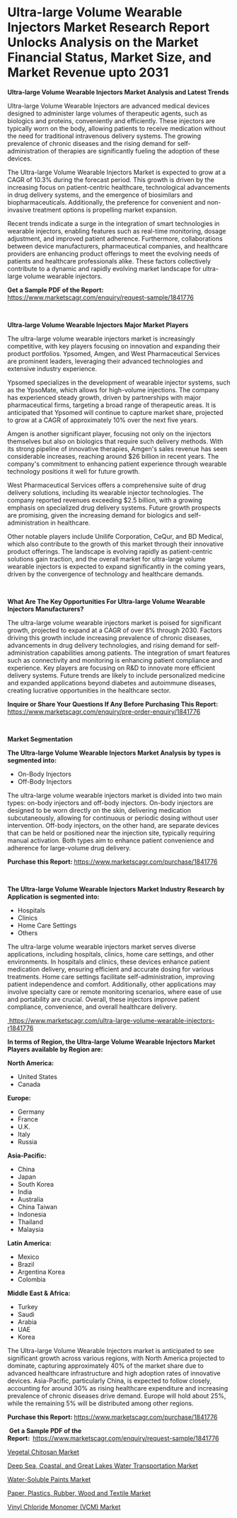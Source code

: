 <p><h1>Ultra-large Volume Wearable Injectors Market Research Report Unlocks Analysis on the Market Financial Status, Market Size, and Market Revenue upto 2031</h1></p><p><strong>Ultra-large Volume Wearable Injectors Market Analysis and Latest Trends</strong></p>
<p><p>Ultra-large Volume Wearable Injectors are advanced medical devices designed to administer large volumes of therapeutic agents, such as biologics and proteins, conveniently and efficiently. These injectors are typically worn on the body, allowing patients to receive medication without the need for traditional intravenous delivery systems. The growing prevalence of chronic diseases and the rising demand for self-administration of therapies are significantly fueling the adoption of these devices.</p><p>The Ultra-large Volume Wearable Injectors Market is expected to grow at a CAGR of 10.3% during the forecast period. This growth is driven by the increasing focus on patient-centric healthcare, technological advancements in drug delivery systems, and the emergence of biosimilars and biopharmaceuticals. Additionally, the preference for convenient and non-invasive treatment options is propelling market expansion. </p><p>Recent trends indicate a surge in the integration of smart technologies in wearable injectors, enabling features such as real-time monitoring, dosage adjustment, and improved patient adherence. Furthermore, collaborations between device manufacturers, pharmaceutical companies, and healthcare providers are enhancing product offerings to meet the evolving needs of patients and healthcare professionals alike. These factors collectively contribute to a dynamic and rapidly evolving market landscape for ultra-large volume wearable injectors.</p></p>
<p><strong>Get a Sample PDF of the Report:&nbsp;</strong> <a href="https://www.marketscagr.com/enquiry/request-sample/1841776?utm_campaign=1744&utm_medium=2&utm_source=Github&utm_content=ia&utm_term=16102024&utm_id=ultra-large-volume-wearable-injectors">https://www.marketscagr.com/enquiry/request-sample/1841776</a></p>
<p>&nbsp;</p>
<p><strong>Ultra-large Volume Wearable Injectors Major Market Players</strong></p>
<p><p>The ultra-large volume wearable injectors market is increasingly competitive, with key players focusing on innovation and expanding their product portfolios. Ypsomed, Amgen, and West Pharmaceutical Services are prominent leaders, leveraging their advanced technologies and extensive industry experience.</p><p>Ypsomed specializes in the development of wearable injector systems, such as the YpsoMate, which allows for high-volume injections. The company has experienced steady growth, driven by partnerships with major pharmaceutical firms, targeting a broad range of therapeutic areas. It is anticipated that Ypsomed will continue to capture market share, projected to grow at a CAGR of approximately 10% over the next five years.</p><p>Amgen is another significant player, focusing not only on the injectors themselves but also on biologics that require such delivery methods. With its strong pipeline of innovative therapies, Amgen's sales revenue has seen considerable increases, reaching around $26 billion in recent years. The company's commitment to enhancing patient experience through wearable technology positions it well for future growth.</p><p>West Pharmaceutical Services offers a comprehensive suite of drug delivery solutions, including its wearable injector technologies. The company reported revenues exceeding $2.5 billion, with a growing emphasis on specialized drug delivery systems. Future growth prospects are promising, given the increasing demand for biologics and self-administration in healthcare.</p><p>Other notable players include Unilife Corporation, CeQur, and BD Medical, which also contribute to the growth of this market through their innovative product offerings. The landscape is evolving rapidly as patient-centric solutions gain traction, and the overall market for ultra-large volume wearable injectors is expected to expand significantly in the coming years, driven by the convergence of technology and healthcare demands.</p></p>
<p>&nbsp;</p>
<p><strong>What Are The Key Opportunities For Ultra-large Volume Wearable Injectors Manufacturers?</strong></p>
<p><p>The ultra-large volume wearable injectors market is poised for significant growth, projected to expand at a CAGR of over 8% through 2030. Factors driving this growth include increasing prevalence of chronic diseases, advancements in drug delivery technologies, and rising demand for self-administration capabilities among patients. The integration of smart features such as connectivity and monitoring is enhancing patient compliance and experience. Key players are focusing on R&D to innovate more efficient delivery systems. Future trends are likely to include personalized medicine and expanded applications beyond diabetes and autoimmune diseases, creating lucrative opportunities in the healthcare sector.</p></p>
<p><strong>Inquire or Share Your Questions If Any Before Purchasing This Report:</strong> <a href="https://www.marketscagr.com/enquiry/pre-order-enquiry/1841776?utm_campaign=1744&utm_medium=2&utm_source=Github&utm_content=ia&utm_term=16102024&utm_id=ultra-large-volume-wearable-injectors">https://www.marketscagr.com/enquiry/pre-order-enquiry/1841776</a></p>
<p>&nbsp;</p>
<p><strong>Market Segmentation</strong></p>
<p><strong>The Ultra-large Volume Wearable Injectors Market Analysis by types is segmented into:</strong></p>
<p><ul><li>On-Body Injectors</li><li>Off-Body Injectors</li></ul></p>
<p><p>The ultra-large volume wearable injectors market is divided into two main types: on-body injectors and off-body injectors. On-body injectors are designed to be worn directly on the skin, delivering medication subcutaneously, allowing for continuous or periodic dosing without user intervention. Off-body injectors, on the other hand, are separate devices that can be held or positioned near the injection site, typically requiring manual activation. Both types aim to enhance patient convenience and adherence for large-volume drug delivery.</p></p>
<p><strong>Purchase this Report:&nbsp;</strong><a href="https://www.marketscagr.com/purchase/1841776?utm_campaign=1744&utm_medium=2&utm_source=Github&utm_content=ia&utm_term=16102024&utm_id=ultra-large-volume-wearable-injectors">https://www.marketscagr.com/purchase/1841776</a></p>
<p>&nbsp;</p>
<p><strong>The Ultra-large Volume Wearable Injectors Market Industry Research by Application is segmented into:</strong></p>
<p><ul><li>Hospitals</li><li>Clinics</li><li>Home Care Settings</li><li>Others</li></ul></p>
<p><p>The ultra-large volume wearable injectors market serves diverse applications, including hospitals, clinics, home care settings, and other environments. In hospitals and clinics, these devices enhance patient medication delivery, ensuring efficient and accurate dosing for various treatments. Home care settings facilitate self-administration, improving patient independence and comfort. Additionally, other applications may involve specialty care or remote monitoring scenarios, where ease of use and portability are crucial. Overall, these injectors improve patient compliance, convenience, and overall healthcare delivery.</p></p>
<p><a href="https://www.marketscagr.com/ultra-large-volume-wearable-injectors-r1841776?utm_campaign=1744&utm_medium=2&utm_source=Github&utm_content=ia&utm_term=16102024&utm_id=ultra-large-volume-wearable-injectors">&nbsp;https://www.marketscagr.com/ultra-large-volume-wearable-injectors-r1841776</a></p>
<p><strong>In terms of Region, the Ultra-large Volume Wearable Injectors Market Players available by Region are:</strong></p>
<p>
    <p> <strong> North America: </strong>
        <ul>
            <li>United States</li>
            <li>Canada</li>
        </ul>
        </p> 
    <p> <strong> Europe: </strong>
        <ul>
            <li>Germany</li>
            <li>France</li>
            <li>U.K.</li>
            <li>Italy</li>
            <li>Russia</li>
        </ul>
        </p> 
    <p> <strong> Asia-Pacific: </strong>
        <ul>
            <li>China</li>
            <li>Japan</li>
            <li>South Korea</li>
            <li>India</li>
            <li>Australia</li>
            <li>China Taiwan</li>
            <li>Indonesia</li>
            <li>Thailand</li>
            <li>Malaysia</li>
        </ul>
        </p> 
    <p> <strong> Latin America: </strong>
        <ul>
            <li>Mexico</li>
            <li>Brazil</li>
            <li>Argentina Korea</li>
            <li>Colombia</li>
        </ul>
        </p> 
    <p> <strong> Middle East & Africa: </strong>
        <ul>
            <li>Turkey</li>
            <li>Saudi</li>
            <li>Arabia</li>
            <li>UAE</li>
            <li>Korea</li>
        </ul>
    </p>
    </p>
<p><p>The Ultra-large Volume Wearable Injectors market is anticipated to see significant growth across various regions, with North America projected to dominate, capturing approximately 40% of the market share due to advanced healthcare infrastructure and high adoption rates of innovative devices. Asia-Pacific, particularly China, is expected to follow closely, accounting for around 30% as rising healthcare expenditure and increasing prevalence of chronic diseases drive demand. Europe will hold about 25%, while the remaining 5% will be distributed among other regions.</p></p>
<p><strong>Purchase this Report: </strong><a href="https://www.marketscagr.com/purchase/1841776?utm_campaign=1744&utm_medium=2&utm_source=Github&utm_content=ia&utm_term=16102024&utm_id=ultra-large-volume-wearable-injectors">https://www.marketscagr.com/purchase/1841776</a></p>
<p>&nbsp;<strong>Get a Sample PDF of the Report:&nbsp;&nbsp;</strong><a href="https://www.marketscagr.com/enquiry/request-sample/1841776?utm_campaign=1744&utm_medium=2&utm_source=Github&utm_content=ia&utm_term=16102024&utm_id=ultra-large-volume-wearable-injectors">https://www.marketscagr.com/enquiry/request-sample/1841776</a></p>
<p><strong></strong></p>
<p><p><a href="https://www.linkedin.com/pulse/vegetal-chitosan-market-global-regional-analysis-focus-end-vhoef?utm_campaign=1744&utm_medium=2&utm_source=Github&utm_content=ia&utm_term=16102024&utm_id=ultra-large-volume-wearable-injectors">Vegetal Chitosan Market</a></p><p><a href="https://www.linkedin.com/pulse/deep-sea-coastal-great-lakes-water-transportation-market-rgvpf?utm_campaign=1744&utm_medium=2&utm_source=Github&utm_content=ia&utm_term=16102024&utm_id=ultra-large-volume-wearable-injectors">Deep Sea, Coastal, and Great Lakes Water Transportation Market</a></p><p><a href="https://www.linkedin.com/pulse/comprehensive-water-soluble-paints-market-report-regional-analysis-ciknf?utm_campaign=1744&utm_medium=2&utm_source=Github&utm_content=ia&utm_term=16102024&utm_id=ultra-large-volume-wearable-injectors">Water-Soluble Paints Market</a></p><p><a href="https://www.linkedin.com/pulse/analyzing-global-paper-plastics-rubber-wood-textile-market-growth-888gf?utm_campaign=1744&utm_medium=2&utm_source=Github&utm_content=ia&utm_term=16102024&utm_id=ultra-large-volume-wearable-injectors">Paper, Plastics, Rubber, Wood and Textile Market</a></p><p><a href="https://www.linkedin.com/pulse/vinyl-chloride-monomer-vcm-market-analysis-product-segmentation-bkixf?utm_campaign=1744&utm_medium=2&utm_source=Github&utm_content=ia&utm_term=16102024&utm_id=ultra-large-volume-wearable-injectors">Vinyl Chloride Monomer (VCM) Market</a></p></p>